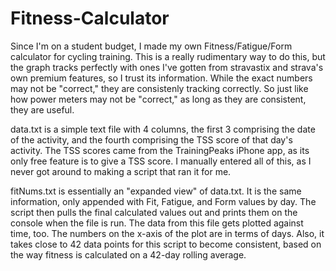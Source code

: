 # Fitness-Calculator
Since I'm on a student budget, I made my own Fitness/Fatigue/Form calculator for cycling training. This is a really rudimentary way to do this, but the graph tracks perfectly with ones I've gotten from stravastix and strava's own premium features, so I trust its information. While the exact numbers may not be "correct," they are consistenly tracking correctly. So just like how power meters may not be "correct," as long as they are consistent, they are useful.

data.txt is a simple text file with 4 columns, the first 3 comprising the date of the activity, and the fourth comprising the TSS score of that day's activity. The TSS scores came from the TrainingPeaks iPhone app, as its only free feature is to give a TSS score. I manually entered all of this, as I never got around to making a script that ran it for me. 

fitNums.txt is essentially an "expanded view" of data.txt. It is the same information, only appended with Fit, Fatigue, and Form values by day. The script then pulls the final calculated values out and prints them on the console when the file is run. The data from this file gets plotted against time, too. The numbers on the x-axis of the plot are in terms of days. Also, it takes close to 42 data points for this script to become consistent, based on the way fitness is calculated on a 42-day rolling average. 
